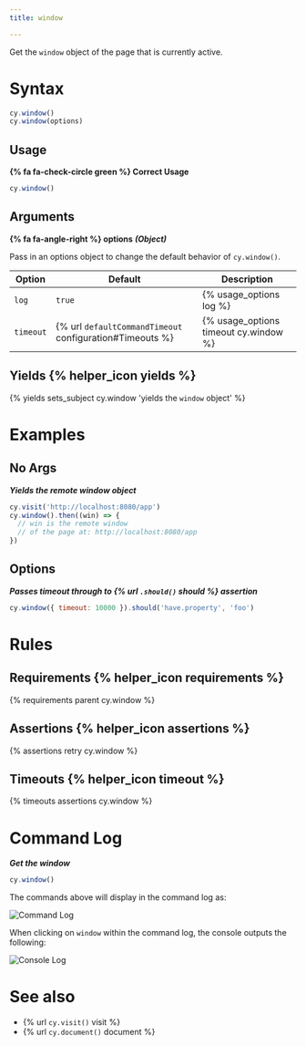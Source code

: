 ```yaml
---
title: window

---
```


Get the `window` object of the page that is currently active.

# Syntax

```javascript
cy.window()
cy.window(options)
```

## Usage

**{% fa fa-check-circle green %} Correct Usage**

```javascript
cy.window()    
```

## Arguments

**{% fa fa-angle-right %} options** ***(Object)***

Pass in an options object to change the default behavior of `cy.window()`.

Option | Default | Description
--- | --- | ---
`log` | `true` | {% usage_options log %}
`timeout` | {% url `defaultCommandTimeout` configuration#Timeouts %} | {% usage_options timeout cy.window %}

## Yields {% helper_icon yields %}

{% yields sets_subject cy.window 'yields the `window` object' %}

# Examples

## No Args

***Yields the remote window object***

```javascript
cy.visit('http://localhost:8080/app')
cy.window().then((win) => {
  // win is the remote window
  // of the page at: http://localhost:8080/app
})
```

## Options

***Passes timeout through to {% url `.should()` should %} assertion***

```javascript
cy.window({ timeout: 10000 }).should('have.property', 'foo')
```

# Rules

## Requirements {% helper_icon requirements %}

{% requirements parent cy.window %}

## Assertions {% helper_icon assertions %}

{% assertions retry cy.window %}

## Timeouts {% helper_icon timeout %}

{% timeouts assertions cy.window %}

# Command Log

***Get the window***

```javascript
cy.window()
```

The commands above will display in the command log as:

![Command Log](/img/api/window/window-command-log-for-cypress-tests.png)

When clicking on `window` within the command log, the console outputs the following:

![Console Log](/img/api/window/console-shows-the-applications-window-object-being-tested.png)

# See also

- {% url `cy.visit()` visit %}
- {% url `cy.document()` document %}
